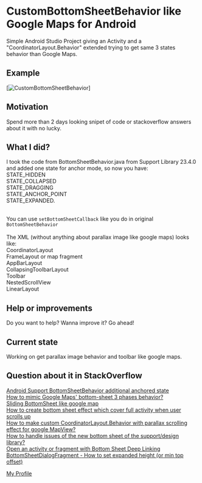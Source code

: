 # CustomBottomSheetBehavior like Google Maps for Android
Simple Android Studio Project giving an Activity and a "CoordinatorLayout.Behavior<V>" extended trying 
to get same 3 states behavior than Google Maps.

## Example
[![CustomBottomSheetBehavior](https://raw.githubusercontent.com/miguelhincapie/CustomBottomSheetBehavior/master/CustomBottomSheetBehaviorLikeGoogleMaps3states.gif)]

## Motivation
Spend more than 2 days looking snipet of code or stackoverflow answers about it with no lucky.

## What I did?
I took the code from BottomSheetBehavior.java from Support Library 23.4.0 and added one state for anchor mode, so now you have:<br>
STATE_HIDDEN<br>
STATE_COLLAPSED<br>
STATE_DRAGGING<br>
STATE_ANCHOR_POINT<br>
STATE_EXPANDED.<br><br>

You can use `setBottomSheetCallback` like you do in original `BottomSheetBehavior`<br><br>
The XML (without anything about parallax image like google maps) looks like:<br>
CoordinatorLayout<br>
    FrameLayout or map fragment<br>
    AppBarLayout<br>
        CollapsingToolbarLayout<br>
            Toolbar<br>
    NestedScrollView<br>
        LinearLayout<br>


## Help or improvements
Do you want to help?
Wanna improve it?
Go ahead!

## Current state
Working on get parallax image behavior and toolbar like google maps.

## Question about it in StackOverflow

[Android Support BottomSheetBehavior additional anchored state](http://stackoverflow.com/questions/36963798/android-support-bottomsheetbehavior-additional-anchored-state)<br>
[How to mimic Google Maps' bottom-sheet 3 phases behavior?](http://stackoverflow.com/questions/34160423/how-to-mimic-google-maps-bottom-sheet-3-phases-behavior/34176633?noredirect=1#comment56361295_34176633)<br>
[Sliding BottomSheet like google map](http://stackoverflow.com/questions/34310530/sliding-bottomsheet-like-google-map)<br>
[How to create bottom sheet effect which cover full activity when user scrolls up](http://stackoverflow.com/questions/35900862/how-to-create-bottom-sheet-effect-which-cover-full-activity-when-user-scrolls-up)<br>
[How to make custom CoordinatorLayout.Behavior with parallax scrolling effect for google MapView?](http://stackoverflow.com/questions/33945085/how-to-make-custom-coordinatorlayout-behavior-with-parallax-scrolling-effect-for)<br>
[How to handle issues of the new bottom sheet of the support/design library?](http://stackoverflow.com/questions/35971546/how-to-handle-issues-of-the-new-bottom-sheet-of-the-support-design-library)<br>
[Open an activity or fragment with Bottom Sheet Deep Linking](http://stackoverflow.com/questions/34243928/open-an-activity-or-fragment-with-bottom-sheet-deep-linking)<br>
[BottomSheetDialogFragment - How to set expanded height (or min top offset)](http://stackoverflow.com/questions/36030879/bottomsheetdialogfragment-how-to-set-expanded-height-or-min-top-offset)


[My Profile](http://stackoverflow.com/users/1332549/miguelhincapiec?tab=profile)
